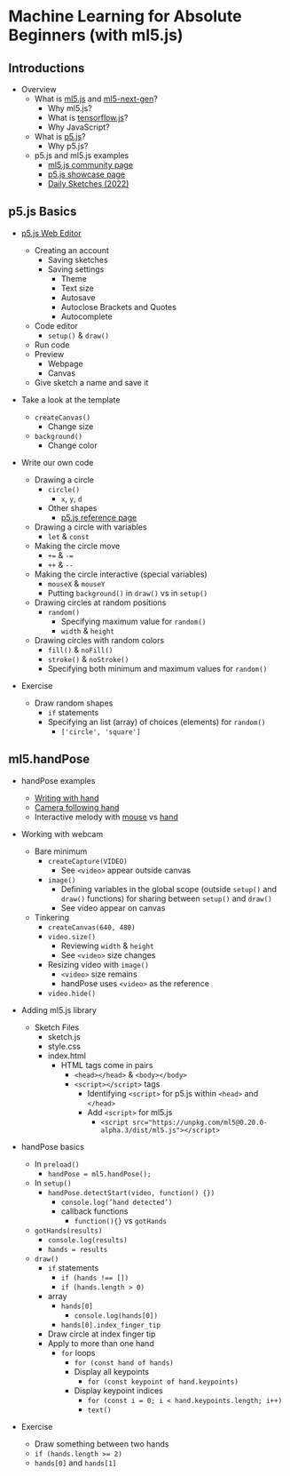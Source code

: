 # Machine Learning for Absolute Beginners (with ml5.js)

## Introductions

- Overview
  - What is [ml5.js](https://ml5js.org) and [ml5-next-gen](https://github.com/ml5js/ml5-next-gen/)?
    - Why ml5.js?
    - What is [tensorflow.js](https://www.tensorflow.org/js)?
    - Why JavaScript?
  - What is [p5.js](https://p5js.org/)?
    - Why p5.js?
  - p5.js and ml5.js examples
    - [ml5.js community page](https://ml5js.org/community)
    - [p5.js showcase page](https://showcase.p5js.org/)
    - [Daily Sketches (2022)](https://jackbdu.com/works/daily-sketches/)

## p5.js Basics

- [p5.js Web Editor](https://editor.p5js.org/)
  - Creating an account
    - Saving sketches
    - Saving settings
      - Theme
      - Text size
      - Autosave
      - Autoclose Brackets and Quotes
      - Autocomplete
  - Code editor
    - `setup()` & `draw()`
  - Run code
  - Preview
    - Webpage
    - Canvas
  - Give sketch a name and save it

- Take a look at the template
  - `createCanvas()`
    - Change size
  - `background()`
    - Change color

- Write our own code
  - Drawing a circle
    - `circle()`
      - `x`, `y`, `d`
    - Other shapes
      - [p5.js reference page](https://p5js.org/reference/)
  - Drawing a circle with variables
    - `let` & `const`
  - Making the circle move
    - `+=` & `-=`
    - `++` & `--`
  - Making the circle interactive (special variables)
    - `mouseX` & `mouseY`
    - Putting `background()` in `draw()` vs in `setup()`
  - Drawing circles at random positions
    - `random()`
      - Specifying maximum value for `random()`
      - `width` & `height`
  - Drawing circles with random colors
    - `fill()` & `noFill()`
    - `stroke()` & `noStroke()`
    - Specifying both minimum and maximum values for `random()`

- Exercise
  - Draw random shapes
    - `if` statements
    - Specifying an list (array) of choices (elements) for `random()`
      - `['circle', 'square']`

## ml5.handPose

- handPose examples
  - [Writing with hand](https://www.instagram.com/p/CyuxLEPA136/)
  - [Camera following hand](https://www.instagram.com/p/Cy4ZKwnrL_b/)
  - Interactive melody with [mouse](https://www.instagram.com/p/C4KnkS_uIkg/) vs [hand](https://www.instagram.com/p/C4WozrtsZ4r/)

- Working with webcam
  - Bare minimum
    - `createCapture(VIDEO)`
      - See `<video>` appear outside canvas
    - `image()`
      - Defining variables in the global scope (outside `setup()` and `draw()` functions) for sharing between `setup()` and `draw()`
      - See video appear on canvas
  - Tinkering
    - `createCanvas(640, 480)`
    - `video.size()`
      - Reviewing `width` & `height`
      - See `<video>` size changes
    - Resizing video with `image()`
      - `<video>` size remains
      - handPose uses `<video>` as the reference
    - `video.hide()`
- Adding ml5.js library
  - Sketch Files
    - sketch.js
    - style.css
    - index.html
      - HTML tags come in pairs
        - `<head></head>` & `<body></body>`
        - `<script></script>` tags
            - Identifying `<script>` for p5.js within `<head>` and `</head>`
            - Add `<script>` for ml5.js
               - `<script src="https://unpkg.com/ml5@0.20.0-alpha.3/dist/ml5.js"></script> `

- handPose basics
  - In `preload()`
    - `handPose = ml5.handPose();`
  - In `setup()`
    - `handPose.detectStart(video, function() {})`
      - `console.log(’hand detected’)`
      - callback functions
        - `function(){}` vs `gotHands`
  - `gotHands(results)`
    - `console.log(results)`
    - `hands = results`
  - `draw()`
    - `if` statements
      - `if (hands !== [])`
      - `if (hands.length > 0)`
    - array
      - `hands[0]`
        - `console.log(hands[0])`
      - `hands[0].index_finger_tip`
    - Draw circle at index finger tip
    - Apply to more than one hand
      - `for` loops
        - `for (const hand of hands)`
        - Display all keypoints
          - `for (const keypoint of hand.keypoints)`
        - Display keypoint indices
          - `for (const i = 0; i < hand.keypoints.length; i++)`
          - `text()`

- Exercise
  - Draw something between two hands
  - `if (hands.length >= 2)`
  - `hands[0]` and `hands[1]`
